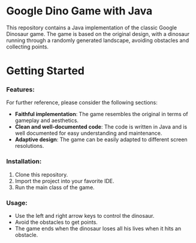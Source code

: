 # Google Dino Game with Java

This repository contains a Java implementation of the classic Google Dinosaur game. The game is based on the original design, with a dinosaur running through a randomly generated landscape, avoiding obstacles and collecting points.

# Getting Started

### Features:

For further reference, please consider the following sections:

- **Faithful implementation**: The game resembles the original in terms of gameplay and aesthetics.
- **Clean and well-documented code**: The code is written in Java and is well documented for easy understanding and maintenance.
- **Adaptive design**: The game can be easily adapted to different screen resolutions.

### Installation:

1. Clone this repository.
2. Import the project into your favorite IDE.
3. Run the main class of the game.

### Usage:

- Use the left and right arrow keys to control the dinosaur.
- Avoid the obstacles to get points.
- The game ends when the dinosaur loses all his lives when it hits an obstacle.

